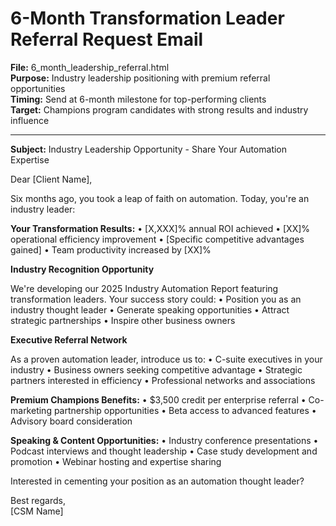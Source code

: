 # 6-Month Transformation Leader Referral Request Email

**File:** 6_month_leadership_referral.html  
**Purpose:** Industry leadership positioning with premium referral opportunities  
**Timing:** Send at 6-month milestone for top-performing clients  
**Target:** Champions program candidates with strong results and industry influence

---

**Subject:** Industry Leadership Opportunity - Share Your Automation Expertise

Dear [Client Name],

Six months ago, you took a leap of faith on automation. Today, you're an industry leader:

**Your Transformation Results:**
• [X,XXX]% annual ROI achieved
• [XX]% operational efficiency improvement
• [Specific competitive advantages gained]
• Team productivity increased by [XX]%

**Industry Recognition Opportunity**

We're developing our 2025 Industry Automation Report featuring transformation leaders. Your success story could:
• Position you as an industry thought leader
• Generate speaking opportunities
• Attract strategic partnerships
• Inspire other business owners

**Executive Referral Network**

As a proven automation leader, introduce us to:
• C-suite executives in your industry
• Business owners seeking competitive advantage
• Strategic partners interested in efficiency
• Professional networks and associations

**Premium Champions Benefits:**
• $3,500 credit per enterprise referral
• Co-marketing partnership opportunities
• Beta access to advanced features
• Advisory board consideration

**Speaking & Content Opportunities:**
• Industry conference presentations
• Podcast interviews and thought leadership
• Case study development and promotion
• Webinar hosting and expertise sharing

Interested in cementing your position as an automation thought leader?

Best regards,  
[CSM Name]